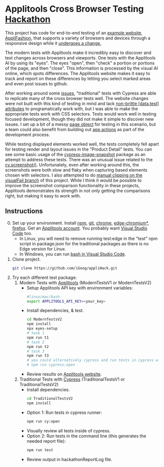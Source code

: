 # Applitools Cross Browser Testing [Hackathon](https://applitools.com/cross-browser-testing-hackathon-v20-1-instructions/)

This project has code for end-to-end testing of an [example website, AppliFashion,](https://demo.applitools.com/gridHackathonV1.html) that supports a variety of browsers and devices through a responsive design while it [undergoes a change.](https://demo.applitools.com/gridHackathonV2.html) 

The modern tests with Applitools make it incredibly easy to discover and test changes across browsers and viewports. One tests with the Applitools AI by using its "eyes". The eyes "open", then "check" a portion or portions of the page, and then "close". This information is processed by the visual AI online, which spots differences. The Applitools website makes it easy to track and report on these differences by letting you select marked areas and even post issues to github.

After working around some [issues](https://github.com/cypress-io/cypress/issues/1534#issuecomment-417652182), "traditional" tests with Cypress are able to replicate many of the cross browser tests well. The website changes were not built with this kind of testing in mind and lack [non-brittle [data.test] attributes](https://docs.cypress.io/guides/references/best-practices.html#Selecting-Elements) to programatically work with, but I was able to make the appropriate tests work with CSS selectors. Tests would work well in testing focused development, though they did not make it simple to discover new issues. I set up a bit of a messy [page object](https://martinfowler.com/bliki/PageObject.html) for testing in this scenario, but a team could also benefit from building out [app actions](https://www.cypress.io/blog/2019/01/03/stop-using-page-objects-and-start-using-app-actions/) as part of the development process.

While testing displayed elements worked well, the tests completely fell apart for testing render and layout issues in the "Product Detail" tests. You can see some basic usage of the [cypress-image-snapshot](https://github.com/palmerhq/cypress-image-snapshot) package as an attempt to address these tests. There was an unusual issue related to the [cy.screenshot()](https://github.com/cypress-io/cypress/issues/2034). Unfortunately, even after working around this, the screenshots were both slow and flaky when capturing based elements chosen with selectors. I also attempted to do [manual clipping on the visualFail branch](https://github.com/iGoog/appliHack/blob/visualFail/TraditionalTestsV2/cypress/pages/productCatalog.js) of this project. While I think it would be possible to improve the screenshot comparison functionality in these projects, Applitools demonstrates its strength in not only getting the comparisons right, but making it easy to work with.

## Instructions

0. Set up your environment. Install [npm](https://www.npmjs.com/get-npm), [git](https://git-scm.com/downloads), [chrome](https://www.google.com/chrome/), [edge-chromium*](https://www.microsoft.com/en-us/edge), [firefox](https://www.mozilla.org/en-US/firefox/new/). Get an [Applitools account](https://applitools.com/). You probably want [Visual Studio Code](https://code.visualstudio.com/) too.
	* In Linux, you will need to remove running test:edge in the "test" npm script in package.json for the traditional packages as there is no Edge version for Linux.
	* In Windows, you can run [bash in Visual Studio Code](https://code.visualstudio.com/docs/editor/integrated-terminal).
1. Clone project.
    ```bash
	git clone https://github.com/iGoog/appliHack.git
	```
2. Try each different test package:
	1. Modern Tests with [Applitools](https://applitools.com/) (ModernTestsV1 or ModernTestsV2)
	   * Setup Applitools API key with environment variables:
			```bash
			#linux/mac/bash
			export APPLITOOLS_API_KEY=<your_key>
			```
		* Install dependencies, & test.
			```bash
			cd ModernTestsV2
			npm install
			npx eyes-setup
			# task 1
			npm run t1
			# task 2
			npm run t2
			# task 3
			npm run t3
			# you could alternatively cypress and run tests in cypress with: 
			# npm run cypress:open
			```
		* Review results on [Applitools website](https://applitools.com/).
	2. Traditional Tests with [Cypress](https://www.cypress.io/) (TraditionalTestsV1 or TraditionalTestsV2)
		* Install dependencies.
			```bash
			cd TraditionalTestsV2
			npm install
			```
		* Option 1: Run tests in cypress runner:
			```bash
			npm run cy:open
			```
		* Visually review all tests inside of cypress.
		* Option 2: Run tests in the command line (this generates the needed report file):
			```bash
			npm run test
			```
		* Review output in hackathonReportLog file.

